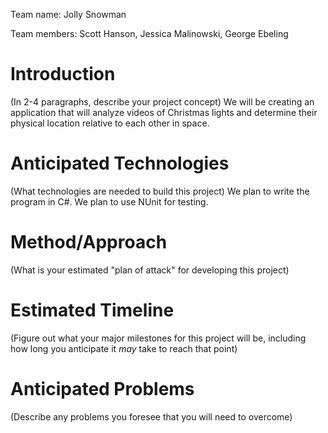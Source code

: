 Team name: Jolly Snowman

Team members: Scott Hanson, Jessica Malinowski, George Ebeling

# Introduction

(In 2-4 paragraphs, describe your project concept)
We will be creating an application that will analyze videos of Christmas lights and determine their physical location relative to each other in space.

# Anticipated Technologies

(What technologies are needed to build this project)
We plan to write the program in C#. We plan to use NUnit for testing.

# Method/Approach

(What is your estimated "plan of attack" for developing this project)

# Estimated Timeline

(Figure out what your major milestones for this project will be, including how long you anticipate it *may* take to reach that point)

# Anticipated Problems

(Describe any problems you foresee that you will need to overcome)
